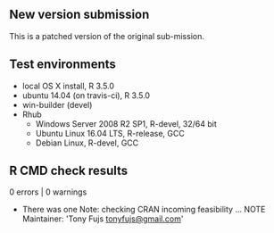 ## New version submission
This is a patched version of the original sub-mission.

## Test environments
* local OS X install, R 3.5.0
* ubuntu 14.04 (on travis-ci), R 3.5.0
* win-builder (devel)
* Rhub
  * Windows Server 2008 R2 SP1, R-devel, 32/64 bit
  * Ubuntu Linux 16.04 LTS, R-release, GCC
  * Debian Linux, R-devel, GCC

## R CMD check results

0 errors | 0 warnings

* There was one Note:
checking CRAN incoming feasibility ... NOTE
Maintainer: 'Tony Fujs <tonyfujs@gmail.com>'

